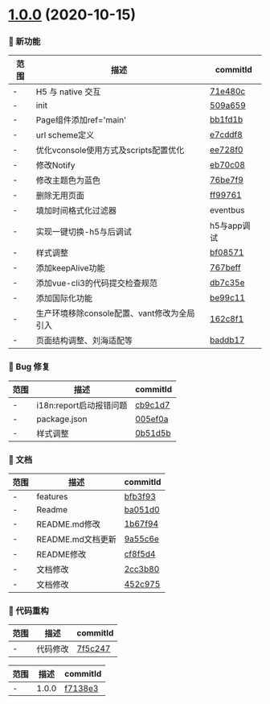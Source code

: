 # [1.0.0](https://github.com/parajs/vant-vue-template/compare/509a659...v1.0.0) (2020-10-15)

### 🌟 新功能
范围|描述|commitId
--|--|--
 - |  H5 与 native 交互 | [71e480c](https://github.com/parajs/vant-vue-template/commit/71e480c)
 - | init | [509a659](https://github.com/parajs/vant-vue-template/commit/509a659)
 - | Page组件添加ref='main' | [bb1fd1b](https://github.com/parajs/vant-vue-template/commit/bb1fd1b)
 - | url scheme定义 | [e7cddf8](https://github.com/parajs/vant-vue-template/commit/e7cddf8)
 - | 优化vconsole使用方式及scripts配置优化 | [ee728f0](https://github.com/parajs/vant-vue-template/commit/ee728f0)
 - | 修改Notify | [eb70c08](https://github.com/parajs/vant-vue-template/commit/eb70c08)
 - | 修改主题色为蓝色 | [76be7f9](https://github.com/parajs/vant-vue-template/commit/76be7f9)
 - | 删除无用页面 | [ff99761](https://github.com/parajs/vant-vue-template/commit/ff99761)
 - | 填加时间格式化过滤器|eventbus|jsBridge | [994aeeb](https://github.com/parajs/vant-vue-template/commit/994aeeb)
 - | 实现一键切换-h5与后调试|h5与app调试 | [f0495c4](https://github.com/parajs/vant-vue-template/commit/f0495c4)
 - | 样式调整 | [bf08571](https://github.com/parajs/vant-vue-template/commit/bf08571)
 - | 添加keepAlive功能 | [767beff](https://github.com/parajs/vant-vue-template/commit/767beff)
 - | 添加vue-cli3的代码提交检查规范 | [db7c35e](https://github.com/parajs/vant-vue-template/commit/db7c35e)
 - | 添加国际化功能 | [be99c11](https://github.com/parajs/vant-vue-template/commit/be99c11)
 - | 生产环境移除console配置、vant修改为全局引入 | [162c8f1](https://github.com/parajs/vant-vue-template/commit/162c8f1)
 - | 页面结构调整、刘海适配等 | [baddb17](https://github.com/parajs/vant-vue-template/commit/baddb17)


### 🐛 Bug 修复
范围|描述|commitId
--|--|--
 - | i18n:report启动报错问题 | [cb9c1d7](https://github.com/parajs/vant-vue-template/commit/cb9c1d7)
 - | package.json | [005ef0a](https://github.com/parajs/vant-vue-template/commit/005ef0a)
 - | 样式调整 | [0b51d5b](https://github.com/parajs/vant-vue-template/commit/0b51d5b)


### 📝 文档
范围|描述|commitId
--|--|--
 - | features | [bfb3f93](https://github.com/parajs/vant-vue-template/commit/bfb3f93)
 - | Readme | [ba051d0](https://github.com/parajs/vant-vue-template/commit/ba051d0)
 - | README.md修改 | [1b67f94](https://github.com/parajs/vant-vue-template/commit/1b67f94)
 - | README.md文档更新 | [9a55c6e](https://github.com/parajs/vant-vue-template/commit/9a55c6e)
 - | README修改 | [cf8f5d4](https://github.com/parajs/vant-vue-template/commit/cf8f5d4)
 - | 文档修改 | [2cc3b80](https://github.com/parajs/vant-vue-template/commit/2cc3b80)
 - | 文档修改 | [452c975](https://github.com/parajs/vant-vue-template/commit/452c975)


### 🔨 代码重构
范围|描述|commitId
--|--|--
 - | 代码修改 | [7f5c247](https://github.com/parajs/vant-vue-template/commit/7f5c247)


范围|描述|commitId
--|--|--
 - | 1.0.0 | [f7138e3](https://github.com/parajs/vant-vue-template/commit/f7138e3)

